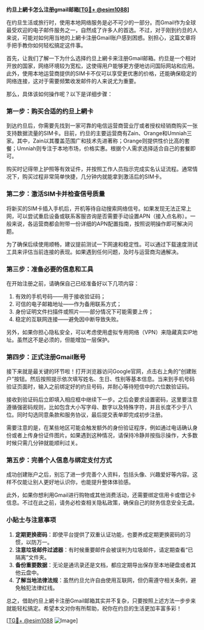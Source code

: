 **约旦上網卡怎么注册gmail邮箱[[TG💪+ @esim1088](https://t.me/s/esim1088)]**

在约旦生活或旅行时，使用本地网络服务是必不可少的一部分。而Gmail作为全球最受欢迎的电子邮件服务之一，自然成了许多人的首选。不过，对于刚到约旦的人来说，可能对如何用当地的上網卡注册Gmail账户感到困惑。别担心，这篇文章将手把手教你如何轻松搞定这件事。

首先，让我们了解一下为什么选择约旦上網卡来注册Gmail邮箱。约旦是一个相对开放的国家，网络环境较为宽松，这使得用户能够更方便地访问国际网站和应用。此外，使用本地运营商提供的SIM卡不仅可以享受更优惠的价格，还能确保稳定的网络连接，这对于需要频繁收发邮件的人来说尤为重要。

那么，具体该如何操作呢？以下是详细步骤：

### 第一步：购买合适的约旦上網卡

到达约旦后，你需要先找到一家可靠的电信运营商营业厅或者授权经销商购买一张支持数据流量的SIM卡。目前，约旦的主要运营商有Zain、Orange和Umniah三家。其中，Zain以其覆盖范围广和技术先进著称；Orange则提供性价比高的套餐；Umniah则专注于本地市场，价格实惠。根据个人需求选择适合自己的套餐即可。

购买时记得带上护照等有效证件，并按照工作人员指示完成实名认证流程。通常情况下，购买过程非常简单快捷，几分钟内就能拿到激活后的SIM卡。

### 第二步：激活SIM卡并检查信号质量

将新买的SIM卡插入手机后，开机等待自动搜索网络信号。如果发现无法正常上网，可以尝试重启设备或联系客服咨询是否需要手动设置APN（接入点名称）。一般来说，各运营商都会附带一份详细的APN配置指南，按照说明操作即可解决问题。

为了确保后续使用顺畅，建议提前测试一下网速和稳定性。可以通过下载速度测试工具来评估当前连接的表现。如果遇到任何问题，及时与运营商沟通解决。

### 第三步：准备必要的信息和工具

在开始注册之前，请确保自己已经准备好以下几项内容：
1. 有效的手机号码——用于接收验证码；
2. 可信的电子邮箱地址——作为备用联系方式；
3. 身份证明文件扫描件或照片——部分情况下可能需要上传；
4. 稳定的互联网连接——避免因中断导致失败。

另外，如果你担心隐私安全，可以考虑使用虚拟专用网络（VPN）来隐藏真实IP地址。虽然这不是必须的，但能增加一层保护。

### 第四步：正式注册Gmail账号

接下来就是最关键的环节啦！打开浏览器访问Google官网，点击右上角的“创建账户”按钮。然后按照提示依次填写姓名、生日、性别等基本信息。当来到手机号码验证页面时，输入之前绑定好的约旦号码，并耐心等待短信中的六位数验证码。

接收到验证码后立即填入相应框中继续下一步。之后会要求设置密码，这里要注意遵循强密码规则，比如包含大小写字母、数字以及特殊字符，并且长度不少于八位。同时勾选同意条款和服务协议，最后提交表单即完成初步注册。

需要注意的是，在某些地区可能会触发额外的身份验证程序，例如通过电话确认身份或者上传身份证件图片。如果遇到这种情况，请保持冷静并按指示操作，大多数时候只需几分钟就能顺利过关。

### 第五步：完善个人信息与绑定支付方式

成功创建账户之后，别忘了进一步完善个人资料，包括头像、兴趣爱好等内容。这样不仅能让别人更好地认识你，也能提升整体体验感。

此外，如果你想利用Gmail进行购物或其他消费活动，还需要绑定信用卡或借记卡信息。不过在此之前，请务必检查相关隐私政策，确保自己的财务信息安全无虞。

### 小贴士与注意事项

1. **定期更换密码**：即使平台提供了双重认证功能，也要养成定期更换密码的习惯，以防万一。
2. **注意垃圾邮件过滤器**：有时候重要邮件会被误判为垃圾邮件，请定期查看“已隔离”文件夹。
3. **备份重要数据**：无论是通讯录还是文档，都应定期导出保存至本地硬盘或者其他云盘中。
4. **了解当地法律法规**：虽然约旦允许自由使用互联网，但仍需遵守相关条例，避免触犯法律红线。

总之，借助约旦上網卡注册Gmail邮箱其实并不复杂，只要按照上述方法一步步来就能轻松搞定。希望本文对你有所帮助，祝你在约旦的生活更加丰富多彩！

[[TG💪+ @esim1088](https://t.me/s/esim1088) ![Image](https://i.postimg.cc/4NQfJmqS/Snipaste-2025-05-13-00-14-12.png)]